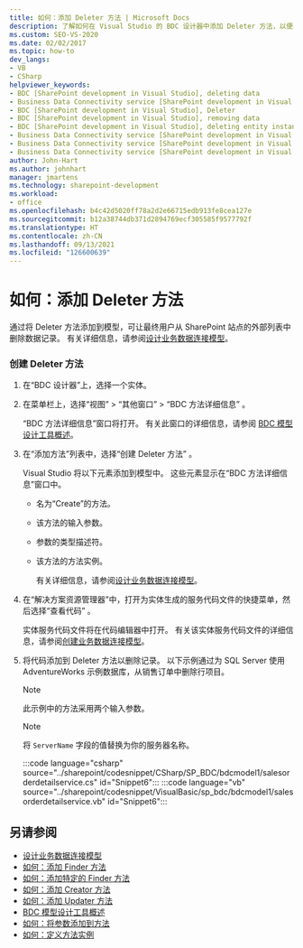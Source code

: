 ```yaml
---
title: 如何：添加 Deleter 方法 | Microsoft Docs
description: 了解如何在 Visual Studio 的 BDC 设计器中添加 Deleter 方法，以便最终用户可以从 SharePoint 站点上的外部列表中删除数据记录。
ms.custom: SEO-VS-2020
ms.date: 02/02/2017
ms.topic: how-to
dev_langs:
- VB
- CSharp
helpviewer_keywords:
- BDC [SharePoint development in Visual Studio], deleting data
- Business Data Connectivity service [SharePoint development in Visual Studio], Deleter
- BDC [SharePoint development in Visual Studio], Deleter
- BDC [SharePoint development in Visual Studio], removing data
- BDC [SharePoint development in Visual Studio], deleting entity instances
- Business Data Connectivity service [SharePoint development in Visual Studio], deleting entity instances
- Business Data Connectivity service [SharePoint development in Visual Studio], deleting data
- Business Data Connectivity service [SharePoint development in Visual Studio], removing data
author: John-Hart
ms.author: johnhart
manager: jmartens
ms.technology: sharepoint-development
ms.workload:
- office
ms.openlocfilehash: b4c42d5020ff78a2d2e66715edb913fe8cea127e
ms.sourcegitcommit: b12a38744db371d2894769ecf305585f9577792f
ms.translationtype: HT
ms.contentlocale: zh-CN
ms.lasthandoff: 09/13/2021
ms.locfileid: "126600639"
---
```

# <a name="how-to-add-a-deleter-method"></a>如何：添加 Deleter 方法
  通过将 Deleter 方法添加到模型，可让最终用户从 SharePoint 站点的外部列表中删除数据记录。 有关详细信息，请参阅[设计业务数据连接模型](../sharepoint/designing-a-business-data-connectivity-model.md)。

### <a name="to-create-a-deleter-method"></a>创建 Deleter 方法

1. 在“BDC 设计器”上，选择一个实体。

2. 在菜单栏上，选择“视图” > “其他窗口” > “BDC 方法详细信息”  。

    “BDC 方法详细信息”窗口将打开。 有关此窗口的详细信息，请参阅 [BDC 模型设计工具概述](../sharepoint/bdc-model-design-tools-overview.md)。

3. 在“添加方法”列表中，选择“创建 Deleter 方法” 。

    Visual Studio 将以下元素添加到模型中。 这些元素显示在“BDC 方法详细信息”窗口中。

   - 名为“Create”的方法。

   - 该方法的输入参数。

   - 参数的类型描述符。

   - 该方法的方法实例。

     有关详细信息，请参阅[设计业务数据连接模型](../sharepoint/designing-a-business-data-connectivity-model.md)。

4. 在“解决方案资源管理器”中，打开为实体生成的服务代码文件的快捷菜单，然后选择“查看代码” 。

    实体服务代码文件将在代码编辑器中打开。 有关该实体服务代码文件的详细信息，请参阅[创建业务数据连接模型](../sharepoint/creating-a-business-data-connectivity-model.md)。

5. 将代码添加到 Deleter 方法以删除记录。 以下示例通过为 SQL Server 使用 AdventureWorks 示例数据库，从销售订单中删除行项目。

   > [!NOTE]
   > 此示例中的方法采用两个输入参数。

   > [!NOTE]
   > 将 `ServerName` 字段的值替换为你的服务器名称。

    :::code language="csharp" source="../sharepoint/codesnippet/CSharp/SP_BDC/bdcmodel1/salesorderdetailservice.cs" id="Snippet6":::
    :::code language="vb" source="../sharepoint/codesnippet/VisualBasic/sp_bdc/bdcmodel1/salesorderdetailservice.vb" id="Snippet6":::

## <a name="see-also"></a>另请参阅
- [设计业务数据连接模型](../sharepoint/designing-a-business-data-connectivity-model.md)
- [如何：添加 Finder 方法](../sharepoint/how-to-add-a-finder-method.md)
- [如何：添加特定的 Finder 方法](../sharepoint/how-to-add-a-specific-finder-method.md)
- [如何：添加 Creator 方法](../sharepoint/how-to-add-a-creator-method.md)
- [如何：添加 Updater 方法](../sharepoint/how-to-add-an-updater-method.md)
- [BDC 模型设计工具概述](../sharepoint/bdc-model-design-tools-overview.md)
- [如何：将参数添加到方法](../sharepoint/how-to-add-a-parameter-to-a-method.md)
- [如何：定义方法实例](../sharepoint/how-to-define-a-method-instance.md)
